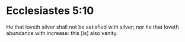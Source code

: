 # Ecclesiastes 5:10

He that loveth silver shall not be satisfied with silver; nor he that loveth abundance with increase: this [is] also vanity.